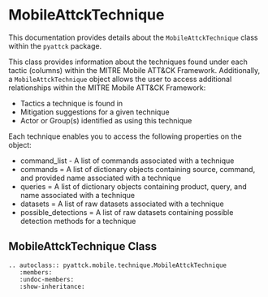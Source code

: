 # MobileAttckTechnique

This documentation provides details about the `MobileAttckTechnique` class within the `pyattck` package.

This class provides information about the techniques found under each tactic (columns) within the MITRE Mobile ATT&CK Framework.  Additionally, a `MobileAttckTechnique` object allows the user to access additional relationships within the MITRE Mobile ATT&CK Framework:

* Tactics a technique is found in
* Mitigation suggestions for a given technique
* Actor or Group(s) identified as using this technique

Each technique enables you to access the following properties on the object:

* command_list - A list of commands associated with a technique
* commands = A list of dictionary objects containing source, command, and provided name associated with a technique
* queries = A list of dictionary objects containing product, query, and name associated with a technique
* datasets = A list of raw datasets associated with a technique
* possible_detections = A list of raw datasets containing possible detection methods for a technique

## MobileAttckTechnique Class

```eval_rst
.. autoclass:: pyattck.mobile.technique.MobileAttckTechnique
   :members:
   :undoc-members:
   :show-inheritance:
```
